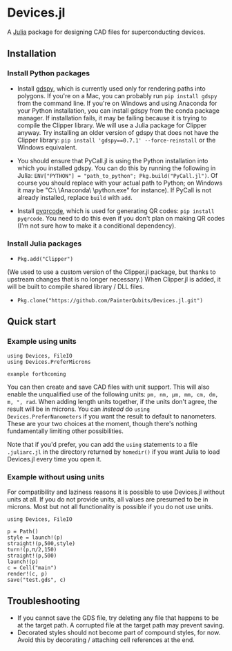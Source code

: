 # Devices.jl

A [Julia](http://julialang.org) package for designing CAD files for superconducting devices.

## Installation

### Install Python packages

+ Install [gdspy](http://gdspy.readthedocs.org), which is currently used only
  for rendering paths into polygons. If you're on a Mac, you can probably run
  `pip install gdspy` from the command line. If you're on Windows and using
  Anaconda for your Python installation, you can install gdspy from the conda
  package manager. If installation fails, it may be failing because it is trying
  to compile the Clipper library. We will use a Julia package for Clipper anyway.
  Try installing an older version of gdspy that does not have the Clipper library:
  `pip install 'gdspy==0.7.1' --force-reinstall` or the Windows equivalent.

+ You should ensure that PyCall.jl is using the Python installation
  into which you installed gdspy. You can do this by running the following in Julia:
  `ENV["PYTHON"] = "path_to_python"; Pkg.build("PyCall.jl")`. Of course you should
  replace with your actual path to Python; on Windows it may be
  "C:\\ \\Anaconda\\ \\python.exe" for instance). If PyCall is not already installed,
  replace `build` with `add`.

+ Install [pyqrcode](https://github.com/mnooner256/pyqrcode), which is used for
  generating QR codes: `pip install pyqrcode`. You need to do this even if
  you don't plan on making QR codes (I'm not sure how to make it a conditional
  dependency).

### Install Julia packages

+ `Pkg.add("Clipper")`

(We used to use a custom version of the Clipper.jl package, but thanks to upstream changes
that is no longer necessary.) When Clipper.jl is added, it will be built to compile shared
library / DLL files.

+ `Pkg.clone("https://github.com/PainterQubits/Devices.jl.git")`

## Quick start

### Example using units

```
using Devices, FileIO
using Devices.PreferMicrons

example forthcoming
```

You can then create and save CAD files with unit support. This will also enable the
unqualified use of the following units: `pm, nm, μm, mm, cm, dm, m, °, rad`. When adding
length units together, if the units don't agree, the result will be in microns.
You can *instead* do `using Devices.PreferNanometers` if you want the result to default to
nanometers. These are your two choices at the moment, though there's nothing fundamentally
limiting other possibilities.

Note that if you'd prefer, you can add the `using` statements to a file `.juliarc.jl` in
the directory returned by `homedir()` if you want Julia to load Devices.jl every time you
open it.


### Example without using units

For compatibility and laziness reasons it is possible to use Devices.jl without units at
all. If you do not provide units, all values are presumed to be in microns. Most but not all
functionality is possible if you do not use units.

```
using Devices, FileIO

p = Path()
style = launch!(p)
straight!(p,500,style)
turn!(p,π/2,150)
straight!(p,500)
launch!(p)
c = Cell("main")
render!(c, p)
save("test.gds", c)
```

## Troubleshooting

- If you cannot save the GDS file, try deleting any file that happens to be
  at the target path. A corrupted file at the target path may prevent saving.
- Decorated styles should not become part of compound styles, for now. Avoid
  this by decorating / attaching cell references at the end.
